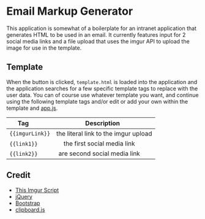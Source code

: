 # Email Markup Generator

This application is somewhat of a boilerplate for an intranet application that generates HTML to be used in an email. It currently features input for 2 social media links and a file upload that uses the imgur API to upload the image for use in the template.

## Template

When the button is clicked, `template.html` is loaded into the application and the application searches for a few specific template tags to replace with the user data. You can of course use whatever template you want, and continue using the following template tags and/or edit or add your own within the template and [app.js](assets/js/app.js).

| Tag             | Description                          |
| --------------- |:------------------------------------:|
| `{{imgurLink}}` | the literal link to the imgur upload |
| `{{link1}}`     | the first social media link          |
| `{{link2}}`     | are second social media link         |

## Credit

+ [This Imgur Script](https://github.com/pinceladasdaweb/imgur)
+ [jQuery](https://jquery.com/)
+ [Bootstrap](http://getbootstrap.com/)
+ [clipboard.js](https://github.com/zenorocha/clipboard.js)
